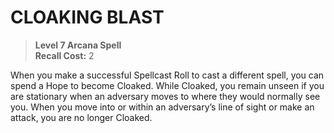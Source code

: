 ﻿# CLOAKING BLAST

> **Level 7 Arcana Spell**  
> **Recall Cost:** 2

When you make a successful Spellcast Roll to cast a different spell, you can spend a Hope to become Cloaked. While Cloaked, you remain unseen if you are stationary when an adversary moves to where they would normally see you. When you move into or within an adversary’s line of sight or make an attack, you are no longer Cloaked.
